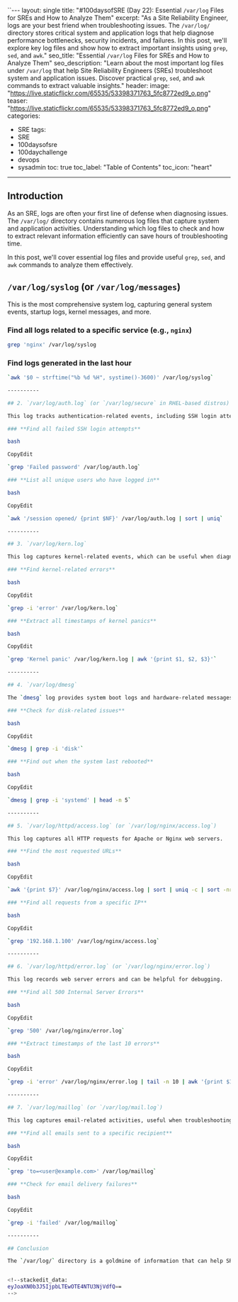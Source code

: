 ``---
layout: single
title: "#100daysofSRE (Day 22): Essential `/var/log` Files for SREs and How to Analyze Them"
excerpt: "As a Site Reliability Engineer, logs are your best friend when troubleshooting issues. The `/var/log/` directory stores critical system and application logs that help diagnose performance bottlenecks, security incidents, and failures. In this post, we'll explore key log files and show how to extract important insights using `grep`, `sed`, and `awk`."
seo_title: "Essential `/var/log` Files for SREs and How to Analyze Them"
seo_description: "Learn about the most important log files under `/var/log` that help Site Reliability Engineers (SREs) troubleshoot system and application issues. Discover practical `grep`, `sed`, and `awk` commands to extract valuable insights."
header:
  image: "https://live.staticflickr.com/65535/53398371763_5fc8772ed9_o.png"
  teaser: "https://live.staticflickr.com/65535/53398371763_5fc8772ed9_o.png"
categories:
 - SRE
tags:
 - SRE
 - 100daysofsre
 - 100daychallenge
 - devops
 - sysadmin
toc: true
toc_label: "Table of Contents"
toc_icon: "heart"
---

## Introduction

As an SRE, logs are often your first line of defense when diagnosing issues. The `/var/log/` directory contains numerous log files that capture system and application activities. Understanding which log files to check and how to extract relevant information efficiently can save hours of troubleshooting time.

In this post, we'll cover essential log files and provide useful `grep`, `sed`, and `awk` commands to analyze them effectively.

## `/var/log/syslog` (or `/var/log/messages`)

This is the most comprehensive system log, capturing general system events, startup logs, kernel messages, and more.

### **Find all logs related to a specific service (e.g., `nginx`)**
```bash
grep 'nginx' /var/log/syslog
``` 

### **Find logs generated in the last hour**

```bash
`awk '$0 ~ strftime("%b %d %H", systime()-3600)' /var/log/syslog` 

----------

## 2. `/var/log/auth.log` (or `/var/log/secure` in RHEL-based distros)

This log tracks authentication-related events, including SSH login attempts and sudo usage.

### **Find all failed SSH login attempts**

bash

CopyEdit

`grep 'Failed password' /var/log/auth.log` 

### **List all unique users who have logged in**

bash

CopyEdit

`awk '/session opened/ {print $NF}' /var/log/auth.log | sort | uniq` 

----------

## 3. `/var/log/kern.log`

This log captures kernel-related events, which can be useful when diagnosing hardware or kernel-related issues.

### **Find kernel-related errors**

bash

CopyEdit

`grep -i 'error' /var/log/kern.log` 

### **Extract all timestamps of kernel panics**

bash

CopyEdit

`grep 'Kernel panic' /var/log/kern.log | awk '{print $1, $2, $3}'` 

----------

## 4. `/var/log/dmesg`

The `dmesg` log provides system boot logs and hardware-related messages.

### **Check for disk-related issues**

bash

CopyEdit

`dmesg | grep -i 'disk'` 

### **Find out when the system last rebooted**

bash

CopyEdit

`dmesg | grep -i 'systemd' | head -n 5` 

----------

## 5. `/var/log/httpd/access.log` (or `/var/log/nginx/access.log`)

This log captures all HTTP requests for Apache or Nginx web servers.

### **Find the most requested URLs**

bash

CopyEdit

`awk '{print $7}' /var/log/nginx/access.log | sort | uniq -c | sort -nr | head -10` 

### **Find all requests from a specific IP**

bash

CopyEdit

`grep '192.168.1.100' /var/log/nginx/access.log` 

----------

## 6. `/var/log/httpd/error.log` (or `/var/log/nginx/error.log`)

This log records web server errors and can be helpful for debugging.

### **Find all 500 Internal Server Errors**

bash

CopyEdit

`grep '500' /var/log/nginx/error.log` 

### **Extract timestamps of the last 10 errors**

bash

CopyEdit

`grep -i 'error' /var/log/nginx/error.log | tail -n 10 | awk '{print $1, $2}'` 

----------

## 7. `/var/log/maillog` (or `/var/log/mail.log`)

This log captures email-related activities, useful when troubleshooting mail servers.

### **Find all emails sent to a specific recipient**

bash

CopyEdit

`grep 'to=<user@example.com>' /var/log/maillog` 

### **Check for email delivery failures**

bash

CopyEdit

`grep -i 'failed' /var/log/maillog` 

----------

## Conclusion

The `/var/log/` directory is a goldmine of information that can help SREs quickly diagnose and resolve issues. By using tools like `grep`, `sed`, and `awk`, you can efficiently parse log files and extract valuable insights.


<!--stackedit_data:
eyJoaXN0b3J5IjpbLTEwOTE4NTU3NjVdfQ==
-->